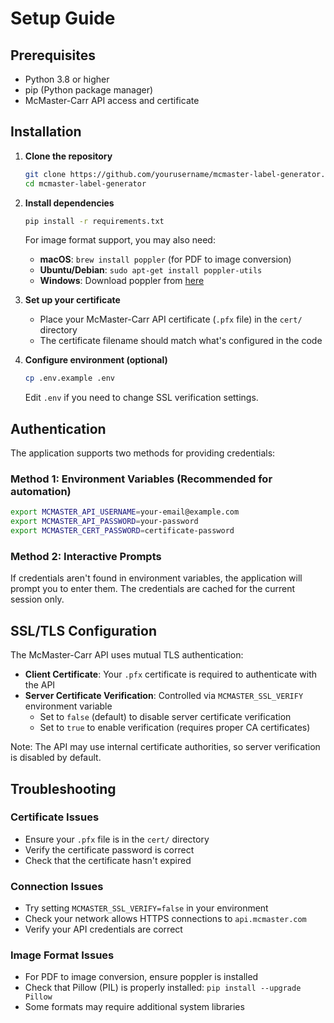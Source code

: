 # Setup Guide

## Prerequisites

- Python 3.8 or higher
- pip (Python package manager)
- McMaster-Carr API access and certificate

## Installation

1. **Clone the repository**
   ```bash
   git clone https://github.com/yourusername/mcmaster-label-generator.git
   cd mcmaster-label-generator
   ```

2. **Install dependencies**
   ```bash
   pip install -r requirements.txt
   ```

   For image format support, you may also need:
   - **macOS**: `brew install poppler` (for PDF to image conversion)
   - **Ubuntu/Debian**: `sudo apt-get install poppler-utils`
   - **Windows**: Download poppler from [here](https://blog.alivate.com.au/poppler-windows/)

3. **Set up your certificate**
   - Place your McMaster-Carr API certificate (`.pfx` file) in the `cert/` directory
   - The certificate filename should match what's configured in the code

4. **Configure environment (optional)**
   ```bash
   cp .env.example .env
   ```
   Edit `.env` if you need to change SSL verification settings.

## Authentication

The application supports two methods for providing credentials:

### Method 1: Environment Variables (Recommended for automation)
```bash
export MCMASTER_API_USERNAME=your-email@example.com
export MCMASTER_API_PASSWORD=your-password
export MCMASTER_CERT_PASSWORD=certificate-password
```

### Method 2: Interactive Prompts
If credentials aren't found in environment variables, the application will prompt you to enter them. The credentials are cached for the current session only.

## SSL/TLS Configuration

The McMaster-Carr API uses mutual TLS authentication:

- **Client Certificate**: Your `.pfx` certificate is required to authenticate with the API
- **Server Certificate Verification**: Controlled via `MCMASTER_SSL_VERIFY` environment variable
  - Set to `false` (default) to disable server certificate verification
  - Set to `true` to enable verification (requires proper CA certificates)

Note: The API may use internal certificate authorities, so server verification is disabled by default.

## Troubleshooting

### Certificate Issues
- Ensure your `.pfx` file is in the `cert/` directory
- Verify the certificate password is correct
- Check that the certificate hasn't expired

### Connection Issues
- Try setting `MCMASTER_SSL_VERIFY=false` in your environment
- Check your network allows HTTPS connections to `api.mcmaster.com`
- Verify your API credentials are correct

### Image Format Issues
- For PDF to image conversion, ensure poppler is installed
- Check that Pillow (PIL) is properly installed: `pip install --upgrade Pillow`
- Some formats may require additional system libraries